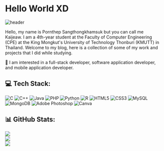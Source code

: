 # Hello World XD

![header](https://user-images.githubusercontent.com/126787890/222468117-2c6d95d7-1e7c-4b34-92dc-93f8e3a217b2.jpg)

Hello, my name is Pornthep Sangthongkhamsuk but you can call me Kaijeaw. I am a 4th-year student at the Faculty of Computer Engineering (CPE) at the King Mongkut's University of Technology Thonburi (KMUTT) in Thailand. Welcome to my blog, here is a collection of some of my work and projects that I did while studying.

🚀 I am interested in a full-stack developer, software application developer, and mobile application developer.

## 💻 Tech Stack:
![C](https://img.shields.io/badge/c-%2300599C.svg?style=for-the-badge&logo=c&logoColor=white) ![C++](https://img.shields.io/badge/c++-%2300599C.svg?style=for-the-badge&logo=c%2B%2B&logoColor=white) ![Java](https://img.shields.io/badge/java-%23ED8B00.svg?style=for-the-badge&logo=java&logoColor=white) ![PHP](https://img.shields.io/badge/php-%23777BB4.svg?style=for-the-badge&logo=php&logoColor=white) ![Python](https://img.shields.io/badge/python-3670A0?style=for-the-badge&logo=python&logoColor=ffdd54) ![R](https://img.shields.io/badge/r-%23276DC3.svg?style=for-the-badge&logo=r&logoColor=white) ![HTML5](https://img.shields.io/badge/html5-%23E34F26.svg?style=for-the-badge&logo=html5&logoColor=white) ![CSS3](https://img.shields.io/badge/css3-%231572B6.svg?style=for-the-badge&logo=css3&logoColor=white) ![MySQL](https://img.shields.io/badge/mysql-%2300f.svg?style=for-the-badge&logo=mysql&logoColor=white) ![MongoDB](https://img.shields.io/badge/MongoDB-%234ea94b.svg?style=for-the-badge&logo=mongodb&logoColor=white) ![Adobe Photoshop](https://img.shields.io/badge/adobephotoshop-%2331A8FF.svg?style=for-the-badge&logo=adobephotoshop&logoColor=white) ![Canva](https://img.shields.io/badge/Canva-%2300C4CC.svg?style=for-the-badge&logo=Canva&logoColor=white)

## 📊 GitHub Stats:
![](https://github-readme-stats.vercel.app/api?username=kaijeaw34574&theme=synthwave&hide_border=true&include_all_commits=false&count_private=false)<br/>
![](https://github-readme-streak-stats.herokuapp.com/?user=kaijeaw34574&theme=synthwave&hide_border=true)<br/>
![](https://github-readme-stats.vercel.app/api/top-langs/?username=kaijeaw34574&theme=synthwave&hide_border=true&include_all_commits=false&count_private=false&layout=compact)
